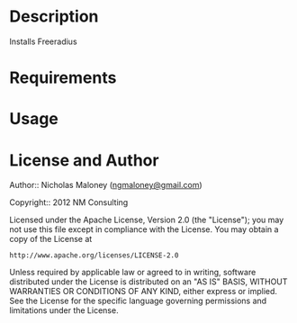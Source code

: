 Description
====

Installs Freeradius

Requirements
====



Usage
====


License and Author
====

Author:: Nicholas Maloney (<ngmaloney@gmail.com>)

Copyright:: 2012 NM Consulting

Licensed under the Apache License, Version 2.0 (the "License");
you may not use this file except in compliance with the License.
You may obtain a copy of the License at

    http://www.apache.org/licenses/LICENSE-2.0

Unless required by applicable law or agreed to in writing, software
distributed under the License is distributed on an "AS IS" BASIS,
WITHOUT WARRANTIES OR CONDITIONS OF ANY KIND, either express or implied.
See the License for the specific language governing permissions and
limitations under the License.
